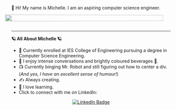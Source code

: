 
:wave: Hi! My name is Michelle. I am an aspiring computer science engineer.

<div style="display: flex; justify-content: center;">
  <img src="https://i.giphy.com/media/v1.Y2lkPTc5MGI3NjExendkd2syMjZsdmdxNDAzcnF0NzV3MGl2YndiOWljYWRiZnZ5M2VqZSZlcD12MV9pbnRlcm5hbF9naWZfYnlfaWQmY3Q9Zw/A4wSE2GQGTpfi/giphy.gif" width="100%" style="max-width: 1500px; height: auto; transform: perspective(500px) rotateY(10deg); transition: transform 0.3s ease-in-out;" onmouseover="this.style.transform='perspective(500px) rotateY(0deg)';" onmouseout="this.style.transform='perspective(500px) rotateY(10deg)';">
</div>
<br>
<hr>

<b>🪐 All About Michelle 🪐</b>
<br>
- :rocket: Currently enrolled at IES College of Engineering pursuing a degree in Computer Science Engineering.
- :dizzy: I enjoy intense conversations and brightly coloured beverages :tropical_drink:.
- :tv: Currently binging Mr. Robot and still figuring out how to center a div. (<i>And yes, I have an excellent sense of humour!</i>)
- :writing_hand: Always creating.
- :brain: I love learning.
- Click to connect with me on LinkedIn:
<div style="display: flex; justify-content: center;">
  <a href="https://www.linkedin.com/in/michelle-a-956893253/">
    <img src="https://img.shields.io/badge/LinkedIn-blue?style=for-the-badge&logo=linkedin&logoColor=white" alt="LinkedIn Badge"/>
  </a>
</div>
